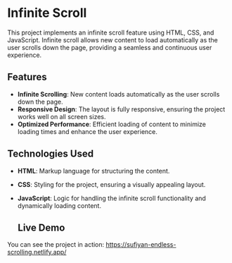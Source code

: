 <h1>Infinite Scroll</h1>

This project implements an infinite scroll feature using HTML, CSS, and JavaScript. Infinite scroll allows new content to load automatically as the user scrolls down the page, providing a seamless and continuous user experience.

## Features

- **Infinite Scrolling**: New content loads automatically as the user scrolls down the page.
- **Responsive Design**: The layout is fully responsive, ensuring the project works well on all screen sizes.
- **Optimized Performance**: Efficient loading of content to minimize loading times and enhance the user experience.

## Technologies Used

- **HTML**: Markup language for structuring the content.
- **CSS**: Styling for the project, ensuring a visually appealing layout.
- **JavaScript**: Logic for handling the infinite scroll functionality and dynamically loading content.

  ## Live Demo

You can see the project in action: https://sufiyan-endless-scrolling.netlify.app/
